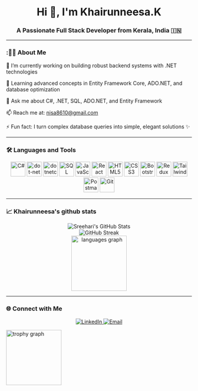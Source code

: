 <h1 align="center">Hi 👋, I'm  Khairunneesa.K </h1>
<h3 align="center">A Passionate Full Stack Developer from Kerala, India 🇮🇳</h3>

---

### :👩‍💻 About Me

🔭 I’m currently working on building robust backend systems with .NET technologies

🌱 Learning advanced concepts in Entity Framework Core, ADO.NET, and database optimization

💬 Ask me about C#, .NET, SQL, ADO.NET, and Entity Framework

📫 Reach me at: nisa8610@gmail.com 

⚡ Fun fact: I turn complex database queries into simple, elegant solutions ✨



---

### 🛠 Languages and Tools

<p align="center">
  <img src="https://cdn.jsdelivr.net/gh/devicons/devicon/icons/csharp/csharp-original.svg" alt="C#" width="40" height="40"/>

  <img src="https://cdn.jsdelivr.net/gh/devicons/devicon/icons/dot-net/dot-net-plain-wordmark.svg" height="40" alt="dot-net logo"  />
   <img src="https://cdn.jsdelivr.net/gh/devicons/devicon/icons/dotnetcore/dotnetcore-original.svg" height="40" alt="dotnetcore logo"  />


  <img src="https://cdn.jsdelivr.net/gh/devicons/devicon/icons/microsoftsqlserver/microsoftsqlserver-plain.svg" alt="SQL Server" width="40" height="40"/>
<!--   <img src="https://learn.microsoft.com/en-us/media/logos/logo-ms-social.png" alt="Entity Framework & ADO.NET (MS Tech Logo)" width="40" height="40"/> -->
  <img src="https://cdn.jsdelivr.net/gh/devicons/devicon/icons/javascript/javascript-original.svg" alt="JavaScript" width="40" height="40"/>
  <img src="https://cdn.jsdelivr.net/gh/devicons/devicon/icons/react/react-original-wordmark.svg" alt="React" width="40" height="40"/>
  <img src="https://cdn.jsdelivr.net/gh/devicons/devicon/icons/html5/html5-original-wordmark.svg" alt="HTML5" width="40" height="40"/>
  <img src="https://cdn.jsdelivr.net/gh/devicons/devicon/icons/css3/css3-original-wordmark.svg" alt="CSS3" width="40" height="40"/>
  <img src="https://cdn.jsdelivr.net/gh/devicons/devicon/icons/bootstrap/bootstrap-original-wordmark.svg" alt="Bootstrap" width="40" height="40"/>
  <img src="https://cdn.jsdelivr.net/gh/devicons/devicon/icons/redux/redux-original.svg" alt="Redux" width="40" height="40"/>
  <img src="https://www.vectorlogo.zone/logos/tailwindcss/tailwindcss-icon.svg" alt="TailwindCSS" width="40" height="40"/>
  <img src="https://www.vectorlogo.zone/logos/getpostman/getpostman-icon.svg" alt="Postman" width="40" height="40"/>
  <img src="https://www.vectorlogo.zone/logos/git-scm/git-scm-icon.svg" alt="Git" width="40" height="40"/>
</p>


---

### 📈 Khairunneesa's github stats

<p align="center">
  <img src="https://github-readme-stats.vercel.app/api?username=khairunneesa&show_icons=true&theme=tokyonight&title_color=58a6ff&hide_title=false&count_private=true&custom_title=khairunneesa's%20github%20stats" alt="Sreehari's GitHub Stats" />
  <br/>
  <img src="https://github-readme-streak-stats.herokuapp.com/?user=khairunneesa&theme=tokyonight" alt="GitHub Streak" />
  <br/>
 <img src="https://github-readme-stats.vercel.app/api/top-langs?username=khairunnesa&locale=en&hide_title=false&layout=compact&card_width=320&langs_count=5&theme=dark&hide_border=false&order=2" height="150" alt="languages graph"  />
</p>

---

### 🌐 Connect with Me

<p align="center">
  <a href="https://www.linkedin.com/in/khairunneesa-k/" target="_blank">
    <img src="https://img.shields.io/badge/LinkedIn-blue?logo=linkedin&logoColor=white&style=for-the-badge" alt="LinkedIn" />
  </a>
  <a href="nisa8610@gmail.com">
    <img src="https://img.shields.io/badge/Email-D14836?logo=gmail&logoColor=white&style=for-the-badge" alt="Email" />
  </a>
</p>


  
  <img src="https://github-profile-trophy.vercel.app?username=vigneshvijayan103&theme=discord&column=-1&row=1&margin-w=8&margin-h=8&no-bg=false&no-frame=false&order=4" height="150" alt="trophy graph"  />
</div>






